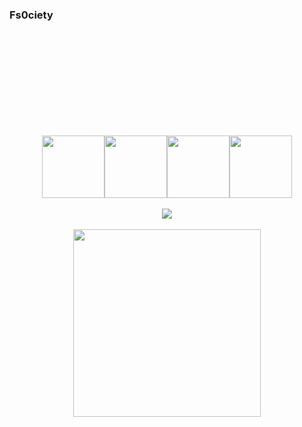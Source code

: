 ### Fs0ciety
<br>
<br>
<br>
<br>
<br>
<br>
<br>
<br>
<br>
<p align="center">
  <img src="https://upload.wikimedia.org/wikipedia/commons/thumb/c/c3/Python-logo-notext.svg/1869px-Python-logo-notext.svg.png" width ="100"><img src="https://i.giphy.com/media/eNAsjO55tPbgaor7ma/200w.webp" width="100"><img src="https://i.giphy.com/media/KzJkzjggfGN5Py6nkT/200.webp" width="100"><img src="https://i.giphy.com/media/IdyAQJVN2kVPNUrojM/200.webp" width="100"><br><br>
  <img src="https://media3.giphy.com/media/HoffxyN8ghVuw/giphy.gif?cid=ecf05e47609dkodkg5coh94l5bknw6n2thywldr9c8ubgztd&rid=giphy.gif&ct=g" /><br><br>
  <img src="https://little.kylerconway.com/images/golang-what.gif" width="300">
</p>
<br>
<br>
<br>
<br>
<br>
<br>
<br>
<br>
<br>
<!--
**wh0isSanty/wh0isSanty** is a ✨ _special_ ✨ repository because its `README.md` (this file) appears on your GitHub profile.

Here are some ideas to get you started:

- 🔭 I’m currently working on ...
- 🌱 I’m currently learning ...
- 👯 I’m looking to collaborate on ...
- 🤔 I’m looking for help with ...
- 💬 Ask me about ...
- 📫 How to reach me: ...
- 😄 Pronouns: ...
- ⚡ Fun fact: ...
-->
